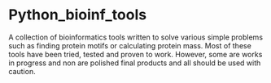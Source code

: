 # Python_bioinf_tools
A collection of bioinformatics tools written to solve various simple problems such as finding protein motifs or calculating protein mass. Most of these tools have been tried, tested and proven to work. However, some are works in progress and non are polished final products and all should be used with caution.
